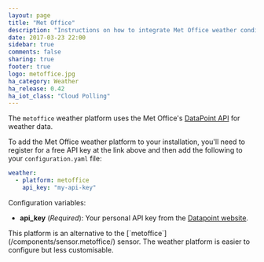 ```yaml
---
layout: page
title: "Met Office"
description: "Instructions on how to integrate Met Office weather conditions into Home Assistant."
date: 2017-03-23 22:00
sidebar: true
comments: false
sharing: true
footer: true
logo: metoffice.jpg
ha_category: Weather
ha_release: 0.42
ha_iot_class: "Cloud Polling"
---
```


The `metoffice` weather platform uses the Met Office's [DataPoint API][datapoint] for weather data.

To add the Met Office weather platform to your installation, you'll need to register for a free API key at the link above and then add the following to your `configuration.yaml` file:

```yaml
weather:
  - platform: metoffice
    api_key: "my-api-key"
```

Configuration variables:

- **api_key** (*Required*): Your personal API key from the [Datapoint website][datapoint].

<p class='note'>
This platform is an alternative to the [`metoffice`](/components/sensor.metoffice/) sensor.
The weather platform is easier to configure but less customisable.
</p>

[datapoint]: http://www.metoffice.gov.uk/datapoint
